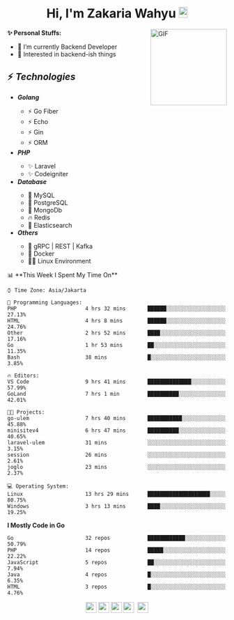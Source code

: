 <h1 align="center">Hi, I'm Zakaria Wahyu <img src="https://github.com/TheDudeThatCode/TheDudeThatCode/blob/master/Assets/Hi.gif" width="20px" height="25px"></h1>

<img align="right" alt="GIF" height="175px" src="https://www.nayakapratama.co.id/wp-content/uploads/2019/07/Website-Maintenance.gif" />

**✨ Personal Stuffs:**
- 🔭 I’m currently Backend Developer
- 🌱 Interested in backend-ish things

<h2>⚡ <i>Technologies</i></h2>
<ul>
<li><strong><i>Golang</i></strong></li>
  <ul>
    <li>⚡ Go Fiber</li>
    <li>⚡ Echo</li>
    <li>⚡ Gin</li>
    <li>⚡ ORM</li>
  </ul>
<li><strong><i>PHP</i></strong></li>
  <ul>
    <li>✨ Laravel</li>
    <li>✨ Codeigniter</li>
  </ul>
<li><strong><i>Database</i></strong></li>
  <ul>
    <li>🐬 MySQL</li>
    <li>🐘 PostgreSQL</li>
    <li>🍃 MongoDb</li>
    <li>🔥 Redis</li>
    <li>🔎 Elasticsearch</li>
  </ul>
  <li><strong><i>Others</i></strong></li>
  <ul>
    <li>💫 gRPC | REST | Kafka</li>
    <li>🐳 Docker</li>
    <li>👨‍💻 Linux Environment</li>
  </ul>
</ul>
<!--START_SECTION:waka-->
📊 **This Week I Spent My Time On** 

```text
⌚︎ Time Zone: Asia/Jakarta

💬 Programming Languages: 
PHP                      4 hrs 32 mins       ██████░░░░░░░░░░░░░░░░░░░   27.13% 
HTML                     4 hrs 8 mins        ██████░░░░░░░░░░░░░░░░░░░   24.76% 
Other                    2 hrs 52 mins       ████░░░░░░░░░░░░░░░░░░░░░   17.16% 
Go                       1 hr 53 mins        ██░░░░░░░░░░░░░░░░░░░░░░░   11.35% 
Bash                     38 mins             █░░░░░░░░░░░░░░░░░░░░░░░░   3.85%

🔥 Editors: 
VS Code                  9 hrs 41 mins       ██████████████░░░░░░░░░░░   57.99% 
GoLand                   7 hrs 1 min         ██████████░░░░░░░░░░░░░░░   42.01%

🐱‍💻 Projects: 
go-ulem                  7 hrs 40 mins       ███████████░░░░░░░░░░░░░░   45.88% 
minisitev4               6 hrs 47 mins       ██████████░░░░░░░░░░░░░░░   40.65% 
laravel-ulem             31 mins             ░░░░░░░░░░░░░░░░░░░░░░░░░   3.15% 
session                  26 mins             ░░░░░░░░░░░░░░░░░░░░░░░░░   2.61% 
joglo                    23 mins             ░░░░░░░░░░░░░░░░░░░░░░░░░   2.37%

💻 Operating System: 
Linux                    13 hrs 29 mins      ████████████████████░░░░░   80.75% 
Windows                  3 hrs 13 mins       ████░░░░░░░░░░░░░░░░░░░░░   19.25%

```

**I Mostly Code in Go** 

```text
Go                       32 repos            ████████████░░░░░░░░░░░░░   50.79% 
PHP                      14 repos            █████░░░░░░░░░░░░░░░░░░░░   22.22% 
JavaScript               5 repos             ██░░░░░░░░░░░░░░░░░░░░░░░   7.94% 
Java                     4 repos             █░░░░░░░░░░░░░░░░░░░░░░░░   6.35% 
HTML                     3 repos             █░░░░░░░░░░░░░░░░░░░░░░░░   4.76%

```



<!--END_SECTION:waka-->

<p align="center">
<a href="https://www.linkedin.com/in/zakariawahyu" target="_blank"><img src="https://img.shields.io/badge/linkedin-%230077B5.svg?&style=for-the-badge&logo=linkedin&logoColor=white" height=25></a>
<a href="https://medium.com/@zakariawahyu" target="_blank"><img src="https://img.shields.io/badge/Medium-12100E?style=for-the-badge&logo=medium&logoColor=white" height=25></a>
<a href="https://medium.com/@zakariawahyu" target="_blank"><img src="https://img.shields.io/badge/Portfolio-2300843e?style=for-the-badge&logo=About.me&logoColor=white" height=25></a>
<a href="https://www.twitter.com/_zakariawahyu" target="_blank"><img src="https://img.shields.io/badge/twitter-%231DA1F2.svg?&style=for-the-badge&logo=twitter&logoColor=white" height=25></a> 
<a href="https://www.instagram.com/_zakariawahyu" target="_blank"><img src="https://img.shields.io/badge/instagram-%23E4405F.svg?&style=for-the-badge&logo=instagram&logoColor=white" height=25></a>
